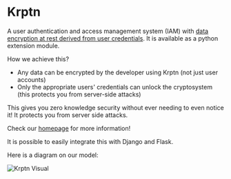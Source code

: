 # Krptn

A user authentication and access management system (IAM) with [data encryption at rest derived from user credentials](https://www.krptn.dev/news/zero-knowledge/). It is available as a python extension module.

How we achieve this?

- Any data can be encrypted by the developer using Krptn (not just user accounts)
- Only the appropriate users' credentials can unlock the cryptosystem (this protects you from server-side attacks)

This gives you zero knowledge security without ever needing to even notice it! It protects you from server side attacks.

Check our [homepage](https://www.krptn.dev/) for more information!

It is possible to easily integrate this with Django and Flask.

Here is a diagram on our model:

![Krptn Visual](https://www.krptn.dev/krptnDiagram.webp)
